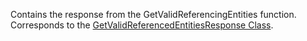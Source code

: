 Contains the response from the GetValidReferencingEntities function.
Corresponds to the [GetValidReferencedEntitiesResponse Class](https://msdn.microsoft.com/library/microsoft.xrm.sdk.messages.getvalidreferencedentitiesresponse.aspx).
